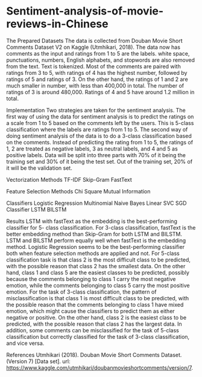 # Sentiment-analysis-of-movie-reviews-in-Chinese
The Prepared Datasets
The data is collected from Douban Movie Short Comments Dataset V2 on Kaggle (Utmhikari, 2018). The data now has comments as the input and ratings from 1 to 5 are the labels. white space, punctuations, numbers, English alphabets, and stopwords are also removed from the text. Text is tokenized. Most of the comments are paired with ratings from 3 to 5, with ratings of 4 has the highest number, followed by ratings of 5 and ratings of 3. On the other hand, the ratings of 1 and 2 are much smaller in number, with less than 400,000 in total. The number of ratings of 3 is around 480,000. Ratings of 4 and 5 have around 1.2 million in total.

Implementation
Two strategies are taken for the sentiment analysis. The first way of using the data for sentiment analysis is to predict the ratings on a scale from 1 to 5 based on the comments left by the users. This is 5-class classification where the labels are ratings from 1 to 5. The second way of doing sentiment analysis of the data is to do a 3-class classification based on the comments. Instead of predicting the rating from 1 to 5, the ratings of 1, 2 are treated as negative labels, 3 as neutral labels, and 4 and 5 as positive labels. Data will be split into three parts with 70% of it being the training set and 30% of it being the test set. Out of the training set, 20% of it will be the validation set.

Vectorization Methods
TF-IDF
Skip-Gram
FastText

Feature Selection Methods
Chi Square
Mutual Information

Classifiers
Logistic Regression
Multinomial Naive Bayes
Linear SVC
SGD Classifier
LSTM
BILSTM

Results
LSTM with fastText as the embedding is the best-performing classifier for 5- class classification. For 3-class classification, fastText is the better embedding method than Skip-Gram for both LSTM and BILSTM. LSTM and BILSTM perform equally well when fastText is the embedding method. Logistic Regression seems to be the best-performing classifier both when feature selection methods are applied and not. 
For 5-class classification task is that class 2 is the most difficult class to be predicted, with the possible reason that class 2 has the smallest data. On the other hand, class 1 and class 5 are the easiest classes to be predicted, possibly because the comments belonging to class 1 carry the most negative emotion, while the comments belonging to class 5 carry the most positive emotion. For the task of 3-class classification, the pattern of misclassification is that class 1 is most difficult class to be predicted, with the possible reason that the comments belonging to class 1 have mixed emotion, which might cause the classifiers to predict them as either negative or positive. On the other hand, class 2 is the easiest class to be predicted, with the possible reason that class 2 has the largest data. In addition, some comments can be misclassified for the task of 5-class classification but correctly classified for the task of 3-class classification, and vice versa.

References
Utmhikari (2018). Douban Movie Short Comments Dataset. (Version 7) [Data set]. url: https://www.kaggle.com/utmhikari/doubanmovieshortcomments/version/7.

